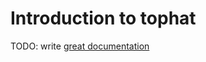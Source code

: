 # Introduction to tophat

TODO: write [great documentation](http://jacobian.org/writing/what-to-write/)
